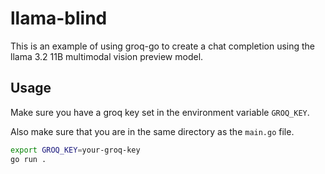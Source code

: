 # llama-blind

This is an example of using groq-go to create a chat completion using the llama 3.2 11B multimodal vision preview model.

## Usage

Make sure you have a groq key set in the environment variable `GROQ_KEY`.

Also make sure that you are in the same directory as the `main.go` file.

```bash
export GROQ_KEY=your-groq-key
go run .
```

